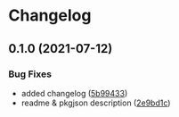 # Changelog

## 0.1.0 (2021-07-12)

### Bug Fixes

- added changelog ([5b99433](https://www.github.com/LoaderB0T/node-terminal-emulator/commit/5b994331f46f1c0008a7b316bf3ac5ff3463efd7))
- readme & pkgjson description ([2e9bd1c](https://www.github.com/LoaderB0T/node-terminal-emulator/commit/2e9bd1caef8fcd5517154b9051b2970169941e61))
